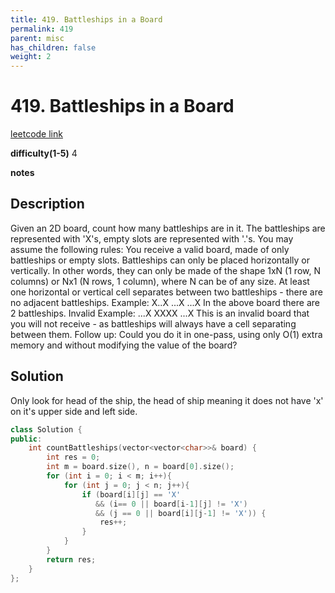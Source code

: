 ```yaml
---
title: 419. Battleships in a Board
permalink: 419
parent: misc
has_children: false
weight: 2
---
```

# 419. Battleships in a Board
[leetcode link](https://leetcode.com/problems/battleships-in-a-board/)

**difficulty(1-5)** 
4

**notes** 


## Description
Given an 2D board, count how many battleships are in it. The battleships are represented with 'X's, empty slots are represented with '.'s. You may assume the following rules:
You receive a valid board, made of only battleships or empty slots.
Battleships can only be placed horizontally or vertically. In other words, they can only be made of the shape 1xN (1 row, N columns) or Nx1 (N rows, 1 column), where N can be of any size.
At least one horizontal or vertical cell separates between two battleships - there are no adjacent battleships.
Example:
X..X
...X
...X
In the above board there are 2 battleships.
Invalid Example:
...X
XXXX
...X
This is an invalid board that you will not receive - as battleships will always have a cell separating between them.
Follow up:
Could you do it in one-pass, using only O(1) extra memory and without modifying the value of the board?

## Solution
Only look for head of the ship, the head of ship meaning it does not have 'x' on it's upper side and left side. 

```c++
class Solution {
public:
    int countBattleships(vector<vector<char>>& board) {
        int res = 0;
        int m = board.size(), n = board[0].size();
        for (int i = 0; i < m; i++){
            for (int j = 0; j < n; j++){
                if (board[i][j] == 'X'
                   && (i== 0 || board[i-1][j] != 'X')
                   && (j == 0 || board[i][j-1] != 'X')) {
                    res++;
                }
            }
        }
        return res;
    }
};
``` 

<!-- 
Default label
{: .label }

Blue label
{: .label .label-blue }

Stable
{: .label .label-green }

New release
{: .label .label-purple }

Coming soon
{: .label .label-yellow }

Deprecated
{: .label .label-red } -->
